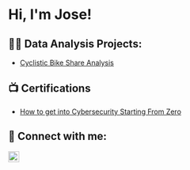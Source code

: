 <h1>Hi, I'm Jose! </h1>

<h2>👨‍💻 Data Analysis Projects:</h2>

- [Cyclistic Bike Share Analysis](https://github.com/JTorres222/Cyclistic_Bike_Analysis/tree/main)
  


<h2>📺 Certifications</h2>

- [How to get into Cybersecurity Starting From Zero](https://www.youtube.com/watch?v=a83ASGn_V_s)


<h2> 🤳 Connect with me:</h2>


[<img align="left" alt="JoshMadakor | LinkedIn" width="22px" src="https://cdn.jsdelivr.net/npm/simple-icons@v3/icons/linkedin.svg" />][linkedin]


[linkedin]: https://www.linkedin.com/in/jose-torres-290649244/

